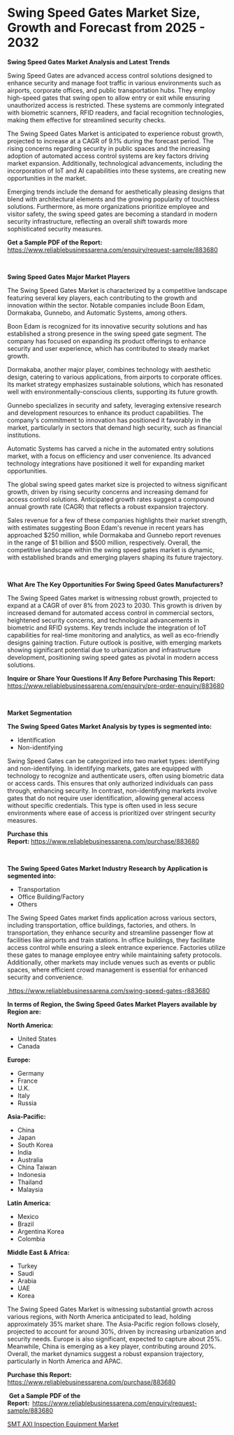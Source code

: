 <p><h1>Swing Speed Gates Market Size, Growth and Forecast from 2025 - 2032</h1></p><p><strong>Swing Speed Gates Market Analysis and Latest Trends</strong></p>
<p><p>Swing Speed Gates are advanced access control solutions designed to enhance security and manage foot traffic in various environments such as airports, corporate offices, and public transportation hubs. They employ high-speed gates that swing open to allow entry or exit while ensuring unauthorized access is restricted. These systems are commonly integrated with biometric scanners, RFID readers, and facial recognition technologies, making them effective for streamlined security checks.</p><p>The Swing Speed Gates Market is anticipated to experience robust growth, projected to increase at a CAGR of 9.1% during the forecast period. The rising concerns regarding security in public spaces and the increasing adoption of automated access control systems are key factors driving market expansion. Additionally, technological advancements, including the incorporation of IoT and AI capabilities into these systems, are creating new opportunities in the market.</p><p>Emerging trends include the demand for aesthetically pleasing designs that blend with architectural elements and the growing popularity of touchless solutions. Furthermore, as more organizations prioritize employee and visitor safety, the swing speed gates are becoming a standard in modern security infrastructure, reflecting an overall shift towards more sophisticated security measures.</p></p>
<p><strong>Get a Sample PDF of the Report:&nbsp;</strong> <a href="https://www.reliablebusinessarena.com/enquiry/request-sample/883680?utm_campaign=2450&utm_medium=2&utm_source=Github&utm_content=ia&utm_term=24022025&utm_id=swing-speed-gates">https://www.reliablebusinessarena.com/enquiry/request-sample/883680</a></p>
<p>&nbsp;</p>
<p><strong>Swing Speed Gates Major Market Players</strong></p>
<p><p>The Swing Speed Gates Market is characterized by a competitive landscape featuring several key players, each contributing to the growth and innovation within the sector. Notable companies include Boon Edam, Dormakaba, Gunnebo, and Automatic Systems, among others.</p><p>Boon Edam is recognized for its innovative security solutions and has established a strong presence in the swing speed gate segment. The company has focused on expanding its product offerings to enhance security and user experience, which has contributed to steady market growth. </p><p>Dormakaba, another major player, combines technology with aesthetic design, catering to various applications, from airports to corporate offices. Its market strategy emphasizes sustainable solutions, which has resonated well with environmentally-conscious clients, supporting its future growth.</p><p>Gunnebo specializes in security and safety, leveraging extensive research and development resources to enhance its product capabilities. The company's commitment to innovation has positioned it favorably in the market, particularly in sectors that demand high security, such as financial institutions.</p><p>Automatic Systems has carved a niche in the automated entry solutions market, with a focus on efficiency and user convenience. Its advanced technology integrations have positioned it well for expanding market opportunities.</p><p>The global swing speed gates market size is projected to witness significant growth, driven by rising security concerns and increasing demand for access control solutions. Anticipated growth rates suggest a compound annual growth rate (CAGR) that reflects a robust expansion trajectory.</p><p>Sales revenue for a few of these companies highlights their market strength, with estimates suggesting Boon Edam's revenue in recent years has approached $250 million, while Dormakaba and Gunnebo report revenues in the range of $1 billion and $500 million, respectively. Overall, the competitive landscape within the swing speed gates market is dynamic, with established brands and emerging players shaping its future trajectory.</p></p>
<p>&nbsp;</p>
<p><strong>What Are The Key Opportunities For Swing Speed Gates Manufacturers?</strong></p>
<p><p>The Swing Speed Gates market is witnessing robust growth, projected to expand at a CAGR of over 8% from 2023 to 2030. This growth is driven by increased demand for automated access control in commercial sectors, heightened security concerns, and technological advancements in biometric and RFID systems. Key trends include the integration of IoT capabilities for real-time monitoring and analytics, as well as eco-friendly designs gaining traction. Future outlook is positive, with emerging markets showing significant potential due to urbanization and infrastructure development, positioning swing speed gates as pivotal in modern access solutions.</p></p>
<p><strong>Inquire or Share Your Questions If Any Before Purchasing This Report:</strong> <a href="https://www.reliablebusinessarena.com/enquiry/pre-order-enquiry/883680?utm_campaign=2450&utm_medium=2&utm_source=Github&utm_content=ia&utm_term=24022025&utm_id=swing-speed-gates">https://www.reliablebusinessarena.com/enquiry/pre-order-enquiry/883680</a></p>
<p>&nbsp;</p>
<p><strong>Market Segmentation</strong></p>
<p><strong>The Swing Speed Gates Market Analysis by types is segmented into:</strong></p>
<p><ul><li>Identification</li><li>Non-identifying</li></ul></p>
<p><p>Swing Speed Gates can be categorized into two market types: identifying and non-identifying. In identifying markets, gates are equipped with technology to recognize and authenticate users, often using biometric data or access cards. This ensures that only authorized individuals can pass through, enhancing security. In contrast, non-identifying markets involve gates that do not require user identification, allowing general access without specific credentials. This type is often used in less secure environments where ease of access is prioritized over stringent security measures.</p></p>
<p><strong>Purchase this Report:&nbsp;</strong><a href="https://www.reliablebusinessarena.com/purchase/883680?utm_campaign=2450&utm_medium=2&utm_source=Github&utm_content=ia&utm_term=24022025&utm_id=swing-speed-gates">https://www.reliablebusinessarena.com/purchase/883680</a></p>
<p>&nbsp;</p>
<p><strong>The Swing Speed Gates Market Industry Research by Application is segmented into:</strong></p>
<p><ul><li>Transportation</li><li>Office Building/Factory</li><li>Others</li></ul></p>
<p><p>The Swing Speed Gates market finds application across various sectors, including transportation, office buildings, factories, and others. In transportation, they enhance security and streamline passenger flow at facilities like airports and train stations. In office buildings, they facilitate access control while ensuring a sleek entrance experience. Factories utilize these gates to manage employee entry while maintaining safety protocols. Additionally, other markets may include venues such as events or public spaces, where efficient crowd management is essential for enhanced security and convenience.</p></p>
<p><a href="https://www.reliablebusinessarena.com/swing-speed-gates-r883680?utm_campaign=2450&utm_medium=2&utm_source=Github&utm_content=ia&utm_term=24022025&utm_id=swing-speed-gates">&nbsp;https://www.reliablebusinessarena.com/swing-speed-gates-r883680</a></p>
<p><strong>In terms of Region, the Swing Speed Gates Market Players available by Region are:</strong></p>
<p>
    <p> <strong> North America: </strong>
        <ul>
            <li>United States</li>
            <li>Canada</li>
        </ul>
        </p> 
    <p> <strong> Europe: </strong>
        <ul>
            <li>Germany</li>
            <li>France</li>
            <li>U.K.</li>
            <li>Italy</li>
            <li>Russia</li>
        </ul>
        </p> 
    <p> <strong> Asia-Pacific: </strong>
        <ul>
            <li>China</li>
            <li>Japan</li>
            <li>South Korea</li>
            <li>India</li>
            <li>Australia</li>
            <li>China Taiwan</li>
            <li>Indonesia</li>
            <li>Thailand</li>
            <li>Malaysia</li>
        </ul>
        </p> 
    <p> <strong> Latin America: </strong>
        <ul>
            <li>Mexico</li>
            <li>Brazil</li>
            <li>Argentina Korea</li>
            <li>Colombia</li>
        </ul>
        </p> 
    <p> <strong> Middle East & Africa: </strong>
        <ul>
            <li>Turkey</li>
            <li>Saudi</li>
            <li>Arabia</li>
            <li>UAE</li>
            <li>Korea</li>
        </ul>
    </p>
    </p>
<p><p>The Swing Speed Gates Market is witnessing substantial growth across various regions, with North America anticipated to lead, holding approximately 35% market share. The Asia-Pacific region follows closely, projected to account for around 30%, driven by increasing urbanization and security needs. Europe is also significant, expected to capture about 25%. Meanwhile, China is emerging as a key player, contributing around 20%. Overall, the market dynamics suggest a robust expansion trajectory, particularly in North America and APAC.</p></p>
<p><strong>Purchase this Report: </strong><a href="https://www.reliablebusinessarena.com/purchase/883680?utm_campaign=2450&utm_medium=2&utm_source=Github&utm_content=ia&utm_term=24022025&utm_id=swing-speed-gates">https://www.reliablebusinessarena.com/purchase/883680</a></p>
<p>&nbsp;<strong>Get a Sample PDF of the Report:&nbsp;&nbsp;</strong><a href="https://www.reliablebusinessarena.com/enquiry/request-sample/883680?utm_campaign=2450&utm_medium=2&utm_source=Github&utm_content=ia&utm_term=24022025&utm_id=swing-speed-gates">https://www.reliablebusinessarena.com/enquiry/request-sample/883680</a></p>
<p><strong></strong></p>
<p><p><a href="https://github.com/yazminwollma30/Market-Research-Report-List-1/blob/main/smt-axi-inspection-equipment-market.md?utm_campaign=2450&utm_medium=2&utm_source=Github&utm_content=ia&utm_term=24022025&utm_id=swing-speed-gates">SMT AXI Inspection Equipment Market</a></p></p>